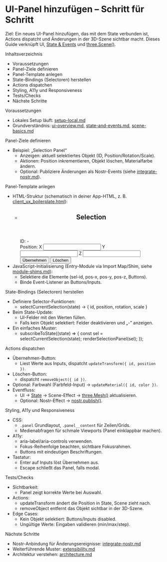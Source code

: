 # UI-Panel hinzufügen – Schritt für Schritt

Ziel: Ein neues UI-Panel hinzufügen, das mit dem State verbunden ist, Actions dispatcht und Änderungen in der 3D-Szene sichtbar macht. Dieses Guide verknüpft UI, [State & Events](docs/features/state-and-events.md) und [three.Scene()](docs/features/scene-basics.md:1).

Inhaltsverzeichnis
- Voraussetzungen
- Panel-Ziele definieren
- Panel-Template anlegen
- State-Bindings (Selectoren) herstellen
- Actions dispatchen
- Styling, A11y und Responsiveness
- Tests/Checks
- Nächste Schritte

Voraussetzungen
- Lokales Setup läuft: [setup-local.md](docs/guides/setup-local.md)
- Grundverständnis: [ui-overview.md](docs/ui-overview.md), [state-and-events.md](docs/features/state-and-events.md), [scene-basics.md](docs/features/scene-basics.md)

Panel-Ziele definieren
- Beispiel: „Selection Panel“
  - Anzeigen: aktuell selektiertes Objekt (ID, Position/Rotation/Scale).
  - Aktionen: Position inkrementieren, Objekt löschen, Materialfarbe ändern.
  - Optional: Publiziere Änderungen als Nostr-Events (siehe [integrate-nostr.md](docs/guides/integrate-nostr.md)).

Panel-Template anlegen
- HTML-Struktur (schematisch in deiner App-HTML, z. B. [client_ux_boilerplate.html](client_ux_boilerplate.html)):
  - <aside class="panel panel--selection" aria-label="Selection Panel">
    <header><h2>Selection</h2></header>
    <div class="panel__content">
      <div class="row">ID: <span id="sel-id">-</span></div>
      <div class="row">Position: 
        X <input id="pos-x" type="number" step="0.1"/>
        Y <input id="pos-y" type="number" step="0.1"/>
        Z <input id="pos-z" type="number" step="0.1"/>
      </div>
      <div class="row">
        <button id="btn-apply">Übernehmen</button>
        <button id="btn-delete">Löschen</button>
      </div>
    </div>
  </aside>
- JavaScript-Initialisierung (Entry-Module via Import Map/Shim, siehe [module-shims.md](docs/features/module-shims.md)):
  - Selektiere die Elemente (sel-id, pos-x, pos-y, pos-z, Buttons).
  - Binde Event-Listener an Buttons/Inputs.

State-Bindings (Selectoren) herstellen
- Definiere Selector-Funktionen:
  - selectCurrentSelection(state) → { id, position, rotation, scale }
- Beim State-Update:
  - UI-Felder mit den Werten füllen.
  - Falls kein Objekt selektiert: Felder deaktivieren und „-” anzeigen.
- Ein einfaches Muster:
  - subscribeToState((state) => {
      const sel = selectCurrentSelection(state);
      renderSelectionPanel(sel);
    });

Actions dispatchen
- Übernehmen-Button:
  - Liest Werte aus Inputs, dispatcht `updateTransform({ id, position })`.
- Löschen-Button:
  - dispatcht `removeObject({ id })`.
- Optional: Farbwahl (Farbfeld-Input) → `updateMaterial({ id, color })`.
- Eventfluss:
  - UI → [State](docs/features/state-and-events.md) → Scene-Effect → [three.Mesh()](docs/features/scene-basics.md:1) aktualisieren.
  - Optional: Nostr-Effect → [nostr.publish()](docs/features/nostr-basics.md:1).

Styling, A11y und Responsiveness
- CSS:
  - `.panel` Grundlayout, `.panel__content` für Zeilen/Grids.
  - Medienabfragen für schmale Viewports (Panel einklappbar machen).
- A11y:
  - aria-label/aria-controls verwenden.
  - Fokus-Reihenfolge beachten, sichtbare Fokusrahmen.
  - Buttons mit eindeutigen Beschriftungen.
- Tastatur:
  - Enter auf Inputs löst Übernehmen aus.
  - Escape schließt das Panel, falls modal.

Tests/Checks
- Sichtbarkeit:
  - Panel zeigt korrekte Werte bei Auswahl.
- Actions:
  - updateTransform ändert die Position in State, Scene zieht nach.
  - removeObject entfernt das Objekt sichtbar in der 3D-Szene.
- Edge Cases:
  - Kein Objekt selektiert: Buttons/Inputs disabled.
  - Ungültige Werte: Eingaben validieren (min/max/step).

Nächste Schritte
- Nostr-Anbindung für Änderungsereignisse: [integrate-nostr.md](docs/guides/integrate-nostr.md)
- Weiterführende Muster: [extensibility.md](docs/features/extensibility.md)
- Architektur verstehen: [architecture.md](docs/reference/architecture.md)